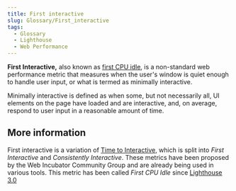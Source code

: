 ```yaml
---
title: First interactive
slug: Glossary/First_interactive
tags:
  - Glossary
  - Lighthouse
  - Web Performance
---
```


**First Interactive,** also known as [first CPU idle](/en-US/docs/Glossary/First_CPU_idle), is a non-standard web performance metric that measures when the user's window is quiet enough to handle user input, or what is termed as minimally interactive.

Minimally interactive is defined as when some, but not necessarily all, UI elements on the page have loaded and are interactive, and, on average, respond to user input in a reasonable amount of time.

## More information

First interactive is a variation of [Time to Interactive](/en-US/docs/Glossary/Time_to_interactive), which is split into _First Interactive_ and _Consistently Interactive_. These metrics have been proposed by the Web Incubator Community Group and are already being used in various tools. This metric has been called _First CPU Idle_ since [Lighthouse 3.0](https://developer.chrome.com/docs/lighthouse/overview/)
